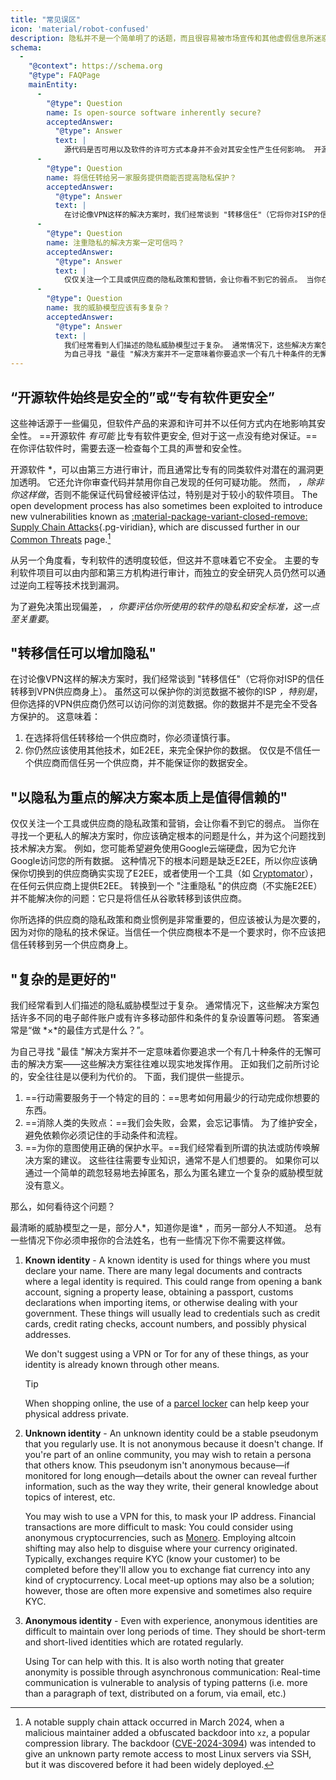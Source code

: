 ```yaml
---
title: "常见误区"
icon: 'material/robot-confused'
description: 隐私并不是一个简单明了的话题，而且很容易被市场宣传和其他虚假信息所迷惑。
schema:
  - 
    "@context": https://schema.org
    "@type": FAQPage
    mainEntity:
      - 
        "@type": Question
        name: Is open-source software inherently secure?
        acceptedAnswer:
          "@type": Answer
          text: |
            源代码是否可用以及软件的许可方式本身并不会对其安全性产生任何影响。 开源软件有可能比专有软件更安全，但不能保证一定如此。 在评估软件时，应逐一查看每个软件的声誉和安全性。
      - 
        "@type": Question
        name: 将信任转给另一家服务提供商能否提高隐私保护？
        acceptedAnswer:
          "@type": Answer
          text: |
            在讨论像VPN这样的解决方案时，我们经常谈到 "转移信任"（它将你对ISP的信任转移到VPN供应商身上）。 虽然这可以保护你的浏览数据不被 ISP 知晓，但你选择的 VPN 供应商仍然可以访问你的浏览数据。你的数据并不是全方位保护的。
      - 
        "@type": Question
        name: 注重隐私的解决方案一定可信吗？
        acceptedAnswer:
          "@type": Answer
          text: |
            仅仅关注一个工具或供应商的隐私政策和营销，会让你看不到它的弱点。 当你在寻找一个更私人的解决方案时，你应该确定根本的问题是什么，并为这个问题找到技术解决方案。 例如，您可能希望避免使用Google云端硬盘，因为它允许Google访问您的所有数据。 这种情况下的根本问题是缺乏端对端加密，所以你应该确保你切换到的供应商确实实现了端对端加密，或者使用一个工具（如 Cryptomator），在任何云供应商上使用端对端加密。 转换到一个 "注重隐私 "的供应商（不实施E2EE）并不能解决你的问题：它只是将信任从谷歌转移到该供应商。
      - 
        "@type": Question
        name: 我的威胁模型应该有多复杂？
        acceptedAnswer:
          "@type": Answer
          text: |
            我们经常看到人们描述的隐私威胁模型过于复杂。 通常情况下，这些解决方案包括许多不同的电子邮件账户或有许多移动部件和条件的复杂设置等问题。 答案的问题通常是“达到 × 的最佳方式是什么？”。
            为自己寻找 "最佳 "解决方案并不一定意味着你要追求一个有几十种条件的无懈可击的解决方案——这些解决方案往往难以现实地发挥作用。 正如我们之前所讨论的，安全往往是以便利为代价的。
---
```


## “开源软件始终是安全的”或“专有软件更安全”

这些神话源于一些偏见，但软件产品的来源和许可并不以任何方式内在地影响其安全性。 ==开源软件 *有可能* 比专有软件更安全, 但对于这一点没有绝对保证。== 在你评估软件时，需要去逐一检查每个工具的声誉和安全性。

</em> 开源软件 *，可以由第三方进行审计，而且通常比专有的同类软件对潜在的漏洞更加透明。 它还允许你审查代码并禁用你自己发现的任何可疑功能。 然而， *，除非你这样做*，否则不能保证代码曾经被评估过，特别是对于较小的软件项目。 The open development process has also sometimes been exploited to introduce new vulnerabilities known as [:material-package-variant-closed-remove: Supply Chain Attacks](common-threats.md#attacks-against-certain-organizations ""){.pg-viridian}, which are discussed further in our [Common Threats](common-threats.md) page.[^1]</p>

从另一个角度看，专利软件的透明度较低，但这并不意味着它不安全。 主要的专利软件项目可以由内部和第三方机构进行审计，而独立的安全研究人员仍然可以通过逆向工程等技术找到漏洞。

为了避免决策出现偏差， *，你要评估你所使用的软件的隐私和安全标准，这一点至关重要*。

## "转移信任可以增加隐私"

在讨论像VPN这样的解决方案时，我们经常谈到 "转移信任"（它将你对ISP的信任转移到VPN供应商身上）。 虽然这可以保护你的浏览数据不被你的ISP *，特别是*，但你选择的VPN供应商仍然可以访问你的浏览数据。你的数据并不是完全不受各方保护的。 这意味着：

1. 在选择将信任转移给一个供应商时，你必须谨慎行事。
2. 你仍然应该使用其他技术，如E2EE，来完全保护你的数据。 仅仅是不信任一个供应商而信任另一个供应商，并不能保证你的数据安全。

## "以隐私为重点的解决方案本质上是值得信赖的"

仅仅关注一个工具或供应商的隐私政策和营销，会让你看不到它的弱点。 当你在寻找一个更私人的解决方案时，你应该确定根本的问题是什么，并为这个问题找到技术解决方案。 例如，您可能希望避免使用Google云端硬盘，因为它允许Google访问您的所有数据。 这种情况下的根本问题是缺乏E2EE，所以你应该确保你切换到的供应商确实实现了E2EE，或者使用一个工具（如 [Cryptomator](../encryption.md#cryptomator-cloud)），在任何云供应商上提供E2EE。 转换到一个 "注重隐私 "的供应商（不实施E2EE）并不能解决你的问题：它只是将信任从谷歌转移到该供应商。

你所选择的供应商的隐私政策和商业惯例是非常重要的，但应该被认为是次要的，因为对你的隐私的技术保证。当信任一个供应商根本不是一个要求时，你不应该把信任转移到另一个供应商身上。

## "复杂的是更好的"

我们经常看到人们描述的隐私威胁模型过于复杂。 通常情况下，这些解决方案包括许多不同的电子邮件账户或有许多移动部件和条件的复杂设置等问题。 答案通常是“做 *×*的最佳方式是什么？”。

为自己寻找 "最佳 "解决方案并不一定意味着你要追求一个有几十种条件的无懈可击的解决方案——这些解决方案往往难以现实地发挥作用。 正如我们之前所讨论的，安全往往是以便利为代价的。 下面，我们提供一些提示。

1. ==行动需要服务于一个特定的目的：==思考如何用最少的行动完成你想要的东西。
2. ==消除人类的失败点：==我们会失败，会累，会忘记事情。 为了维护安全，避免依赖你必须记住的手动条件和流程。
3. ==为你的意图使用正确的保护水平。==我们经常看到所谓的执法或防传唤解决方案的建议。 这些往往需要专业知识，通常不是人们想要的。 如果你可以通过一个简单的疏忽轻易地去掉匿名，那么为匿名建立一个复杂的威胁模型就没有意义。

那么，如何看待这个问题？

最清晰的威胁模型之一是，部分人*，知道你是谁* ，而另一部分人不知道。 总有一些情况下你必须申报你的合法姓名，也有一些情况下你不需要这样做。

1. **Known identity** - A known identity is used for things where you must declare your name. There are many legal documents and contracts where a legal identity is required. This could range from opening a bank account, signing a property lease, obtaining a passport, customs declarations when importing items, or otherwise dealing with your government. These things will usually lead to credentials such as credit cards, credit rating checks, account numbers, and possibly physical addresses.

    We don't suggest using a VPN or Tor for any of these things, as your identity is already known through other means.

    <div class="admonition tip" markdown>
    <p class="admonition-title">Tip</p>

    When shopping online, the use of a [parcel locker](https://en.wikipedia.org/wiki/Parcel_locker) can help keep your physical address private.

    </div>

2. **Unknown identity** - An unknown identity could be a stable pseudonym that you regularly use. It is not anonymous because it doesn't change. If you're part of an online community, you may wish to retain a persona that others know. This pseudonym isn't anonymous because—if monitored for long enough—details about the owner can reveal further information, such as the way they write, their general knowledge about topics of interest, etc.

    You may wish to use a VPN for this, to mask your IP address. Financial transactions are more difficult to mask: You could consider using anonymous cryptocurrencies, such as [Monero](../cryptocurrency.md#monero). Employing altcoin shifting may also help to disguise where your currency originated. Typically, exchanges require KYC (know your customer) to be completed before they'll allow you to exchange fiat currency into any kind of cryptocurrency. Local meet-up options may also be a solution; however, those are often more expensive and sometimes also require KYC.

3. **Anonymous identity** - Even with experience, anonymous identities are difficult to maintain over long periods of time. They should be short-term and short-lived identities which are rotated regularly.

    Using Tor can help with this. It is also worth noting that greater anonymity is possible through asynchronous communication: Real-time communication is vulnerable to analysis of typing patterns (i.e. more than a paragraph of text, distributed on a forum, via email, etc.)

[^1]: A notable supply chain attack occurred in March 2024, when a malicious maintainer added a obfuscated backdoor into `xz`, a popular compression library. The backdoor ([CVE-2024-3094](https://cve.org/CVERecord?id=CVE-2024-3094)) was intended to give an unknown party remote access to most Linux servers via SSH, but it was discovered before it had been widely deployed.
